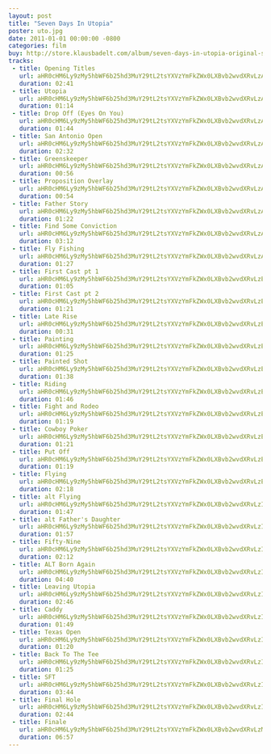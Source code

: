```yaml
---
layout: post
title: "Seven Days In Utopia"
poster: uto.jpg
date: 2011-01-01 00:00:00 -0800
categories: film
buy: http://store.klausbadelt.com/album/seven-days-in-utopia-original-score
tracks:
 - title: Opening Titles
   url: aHR0cHM6Ly9zMy5hbWF6b25hd3MuY29tL2tsYXVzYmFkZWx0LXBvb2wvdXRvLzAxIE9wZW5pbmcgVGl0bGVzLm1wMw==
   duration: 02:41
 - title: Utopia
   url: aHR0cHM6Ly9zMy5hbWF6b25hd3MuY29tL2tsYXVzYmFkZWx0LXBvb2wvdXRvLzAyIFV0b3BpYS5tcDM=
   duration: 01:14
 - title: Drop Off (Eyes On You)
   url: aHR0cHM6Ly9zMy5hbWF6b25hd3MuY29tL2tsYXVzYmFkZWx0LXBvb2wvdXRvLzAzIERyb3AgT2ZmIChFeWVzIE9uIFlvdSkubXAz
   duration: 01:44
 - title: San Antonio Open
   url: aHR0cHM6Ly9zMy5hbWF6b25hd3MuY29tL2tsYXVzYmFkZWx0LXBvb2wvdXRvLzA0IFNhbiBBbnRvbmlvIE9wZW4ubXAz
   duration: 02:32
 - title: Greenskeeper
   url: aHR0cHM6Ly9zMy5hbWF6b25hd3MuY29tL2tsYXVzYmFkZWx0LXBvb2wvdXRvLzA1IEdyZWVuc2tlZXBlci5tcDM=
   duration: 00:56
 - title: Proposition Overlay
   url: aHR0cHM6Ly9zMy5hbWF6b25hd3MuY29tL2tsYXVzYmFkZWx0LXBvb2wvdXRvLzA2IFByb3Bvc2l0aW9uIE92ZXJsYXkubXAz
   duration: 00:54
 - title: Father Story
   url: aHR0cHM6Ly9zMy5hbWF6b25hd3MuY29tL2tsYXVzYmFkZWx0LXBvb2wvdXRvLzA3IEZhdGhlciBTdG9yeS5tcDM=
   duration: 01:22
 - title: Find Some Conviction
   url: aHR0cHM6Ly9zMy5hbWF6b25hd3MuY29tL2tsYXVzYmFkZWx0LXBvb2wvdXRvLzA4IEZpbmQgU29tZSBDb252aWN0aW9uLm1wMw==
   duration: 03:12
 - title: Fly Fishing
   url: aHR0cHM6Ly9zMy5hbWF6b25hd3MuY29tL2tsYXVzYmFkZWx0LXBvb2wvdXRvLzA5IEZseSBGaXNoaW5nLm1wMw==
   duration: 01:27
 - title: First Cast pt 1
   url: aHR0cHM6Ly9zMy5hbWF6b25hd3MuY29tL2tsYXVzYmFkZWx0LXBvb2wvdXRvLzEwIEZpcnN0IENhc3QgcHQgMS5tcDM=
   duration: 01:05
 - title: First Cast pt 2
   url: aHR0cHM6Ly9zMy5hbWF6b25hd3MuY29tL2tsYXVzYmFkZWx0LXBvb2wvdXRvLzExIEZpcnN0IENhc3QgcHQgMi5tcDM=
   duration: 01:21
 - title: Late Rise
   url: aHR0cHM6Ly9zMy5hbWF6b25hd3MuY29tL2tsYXVzYmFkZWx0LXBvb2wvdXRvLzEyIExhdGUgUmlzZS5tcDM=
   duration: 00:31
 - title: Painting
   url: aHR0cHM6Ly9zMy5hbWF6b25hd3MuY29tL2tsYXVzYmFkZWx0LXBvb2wvdXRvLzEzIFBhaW50aW5nLm1wMw==
   duration: 01:25
 - title: Painted Shot
   url: aHR0cHM6Ly9zMy5hbWF6b25hd3MuY29tL2tsYXVzYmFkZWx0LXBvb2wvdXRvLzE0IFBhaW50ZWQgU2hvdC5tcDM=
   duration: 01:38
 - title: Riding
   url: aHR0cHM6Ly9zMy5hbWF6b25hd3MuY29tL2tsYXVzYmFkZWx0LXBvb2wvdXRvLzE1IFJpZGluZy5tcDM=
   duration: 01:46
 - title: Fight and Rodeo
   url: aHR0cHM6Ly9zMy5hbWF6b25hd3MuY29tL2tsYXVzYmFkZWx0LXBvb2wvdXRvLzE2IEZpZ2h0IGFuZCBSb2Rlby5tcDM=
   duration: 01:19
 - title: Cowboy Poker
   url: aHR0cHM6Ly9zMy5hbWF6b25hd3MuY29tL2tsYXVzYmFkZWx0LXBvb2wvdXRvLzE3IENvd2JveSBQb2tlci5tcDM=
   duration: 01:21
 - title: Put Off
   url: aHR0cHM6Ly9zMy5hbWF6b25hd3MuY29tL2tsYXVzYmFkZWx0LXBvb2wvdXRvLzE4IFB1dCBPZmYubXAz
   duration: 01:19
 - title: Flying
   url: aHR0cHM6Ly9zMy5hbWF6b25hd3MuY29tL2tsYXVzYmFkZWx0LXBvb2wvdXRvLzE5IEZseWluZy5tcDM=
   duration: 02:18
 - title: alt Flying
   url: aHR0cHM6Ly9zMy5hbWF6b25hd3MuY29tL2tsYXVzYmFkZWx0LXBvb2wvdXRvLzIwIGFsdCBGbHlpbmcubXAz
   duration: 01:47
 - title: alt Father's Daughter
   url: aHR0cHM6Ly9zMy5hbWF6b25hd3MuY29tL2tsYXVzYmFkZWx0LXBvb2wvdXRvLzIxIGFsdCBGYXRoZXIncyBEYXVnaHRlci5tcDM=
   duration: 01:57
 - title: Fifty-Nine
   url: aHR0cHM6Ly9zMy5hbWF6b25hd3MuY29tL2tsYXVzYmFkZWx0LXBvb2wvdXRvLzIyIEZpZnR5LU5pbmUubXAz
   duration: 02:12
 - title: ALT Born Again
   url: aHR0cHM6Ly9zMy5hbWF6b25hd3MuY29tL2tsYXVzYmFkZWx0LXBvb2wvdXRvLzIzIEFMVCBCb3JuIEFnYWluLm1wMw==
   duration: 04:40
 - title: Leaving Utopia
   url: aHR0cHM6Ly9zMy5hbWF6b25hd3MuY29tL2tsYXVzYmFkZWx0LXBvb2wvdXRvLzI0IExlYXZpbmcgVXRvcGlhLm1wMw==
   duration: 02:46
 - title: Caddy
   url: aHR0cHM6Ly9zMy5hbWF6b25hd3MuY29tL2tsYXVzYmFkZWx0LXBvb2wvdXRvLzI1IENhZGR5Lm1wMw==
   duration: 01:49
 - title: Texas Open
   url: aHR0cHM6Ly9zMy5hbWF6b25hd3MuY29tL2tsYXVzYmFkZWx0LXBvb2wvdXRvLzI2IFRleGFzIE9wZW4ubXAz
   duration: 01:20
 - title: Back To The Tee
   url: aHR0cHM6Ly9zMy5hbWF6b25hd3MuY29tL2tsYXVzYmFkZWx0LXBvb2wvdXRvLzI3IEJhY2sgVG8gVGhlIFRlZS5tcDM=
   duration: 01:25
 - title: SFT
   url: aHR0cHM6Ly9zMy5hbWF6b25hd3MuY29tL2tsYXVzYmFkZWx0LXBvb2wvdXRvLzI4IFNGVC5tcDM=
   duration: 03:44
 - title: Final Hole
   url: aHR0cHM6Ly9zMy5hbWF6b25hd3MuY29tL2tsYXVzYmFkZWx0LXBvb2wvdXRvLzI5IEZpbmFsIEhvbGUubXAz
   duration: 02:44
 - title: Finale
   url: aHR0cHM6Ly9zMy5hbWF6b25hd3MuY29tL2tsYXVzYmFkZWx0LXBvb2wvdXRvLzMwIEZpbmFsZS5tcDM=
   duration: 06:57
---
```

